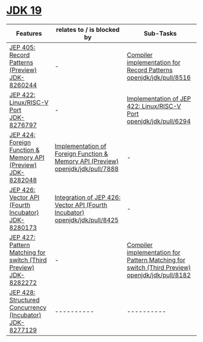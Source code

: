 # [JDK 19](https://openjdk.org/projects/jdk/19/)

| Features | relates to / is blocked by | Sub-Tasks | 
| ---------- | ---------- | ---------- |
| [JEP 405: Record Patterns (Preview)](https://openjdk.org/jeps/405) <br/> [JDK-8260244](https://bugs.openjdk.org/browse/JDK-8260244) | - | [Compiler implementation for Record Patterns](https://bugs.openjdk.org/browse/JDK-8262889) <br/> [openjdk/jdk/pull/8516](https://github.com/openjdk/jdk/pull/8516) |
| [JEP 422: Linux/RISC-V Port](https://openjdk.org/jeps/422) <br/> [JDK-8276797](https://bugs.openjdk.org/browse/JDK-8276797) | - | [Implementation of JEP 422: Linux/RISC-V Port](https://bugs.openjdk.org/browse/JDK-8276799) <br/> [openjdk/jdk/pull/6294](https://github.com/openjdk/jdk/pull/6294) |
| [JEP 424: Foreign Function & Memory API (Preview)](https://openjdk.org/jeps/424) <br/> [JDK-8282048](https://bugs.openjdk.org/browse/JDK-8282048) | [Implementation of Foreign Function & Memory API (Preview)](https://bugs.openjdk.org/browse/JDK-8282191) <br/> [openjdk/jdk/pull/7888](https://github.com/openjdk/jdk/pull/7888) | - |
| [JEP 426: Vector API (Fourth Incubator)](https://openjdk.org/jeps/426) <br/> [JDK-8280173](https://bugs.openjdk.org/browse/JDK-8280173) | [Integration of JEP 426: Vector API (Fourth Incubator)](https://bugs.openjdk.org/browse/JDK-8284960) <br/> [openjdk/jdk/pull/8425](https://github.com/openjdk/jdk/pull/8425) | - |
| [JEP 427: Pattern Matching for switch (Third Preview)](https://openjdk.org/jeps/427) <br/> [JDK-8282272](https://bugs.openjdk.org/browse/JDK-8282272) | - | [Compiler implementation for Pattern Matching for switch (Third Preview)](https://bugs.openjdk.org/browse/JDK-8282274) <br/> [openjdk/jdk/pull/8182](https://github.com/openjdk/jdk/pull/8182) |
| [JEP 428: Structured Concurrency (Incubator)](https://openjdk.org/jeps/428) <br/> [JDK-8277129](https://bugs.openjdk.org/browse/JDK-8277129) | ---------- | ---------- |
